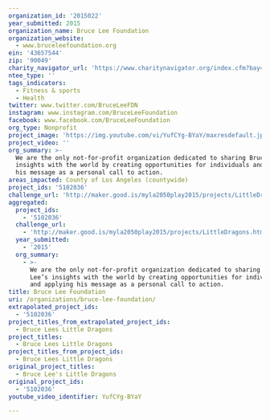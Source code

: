 ```yaml
---
organization_id: '2015022'
year_submitted: 2015
organization_name: Bruce Lee Foundation
organization_website:
  - www.bruceleefoundation.org
ein: '43657544'
zip: '90049'
charity_navigator_url: 'https://www.charitynavigator.org/index.cfm?bay=search.profile&ein=43657544'
ntee_type: ''
tags_indicators:
  - Fitness & sports
  - Health
twitter: www.twitter.com/BruceLeeFDN
instagram: www.instagram.com/BruceLeeFoundation
facebook: www.facebook.com/BruceLeeFoundation
org_type: Nonprofit
project_image: 'https://img.youtube.com/vi/YufCYg-BYaY/maxresdefault.jpg'
project_video: ''
org_summary: >-
  We are the only not-for-profit organization dedicated to sharing Bruce Lee’s
  insights with the world by creating opportunities for individuals and applying
  his message as a personal call to action.
areas_impacted: County of Los Angeles (countywide)
project_ids: '5102036'
challenge_url: 'http://maker.good.is/myla2050play2015/projects/LittleDragons.html'
aggregated:
  project_ids:
    - '5102036'
  challenge_url:
    - 'http://maker.good.is/myla2050play2015/projects/LittleDragons.html'
  year_submitted:
    - '2015'
  org_summary:
    - >-
      We are the only not-for-profit organization dedicated to sharing Bruce
      Lee’s insights with the world by creating opportunities for individuals
      and applying his message as a personal call to action.
title: Bruce Lee Foundation
uri: /organizations/bruce-lee-foundation/
extrapolated_project_ids:
  - '5102036'
project_titles_from_extrapolated_project_ids:
  - Bruce Lees Little Dragons
project_titles:
  - Bruce Lees Little Dragons
project_titles_from_project_ids:
  - Bruce Lees Little Dragons
original_project_titles:
  - Bruce Lee's Little Dragons
original_project_ids:
  - '5102036'
youtube_video_identifier: YufCYg-BYaY

---
```

